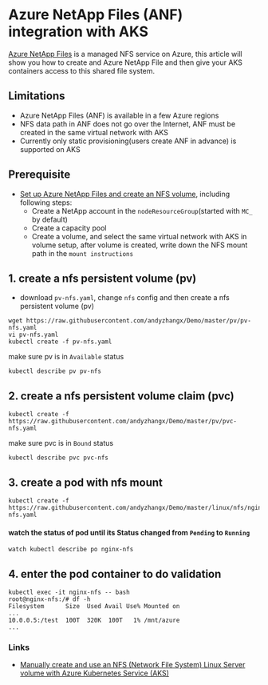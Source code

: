 # Azure NetApp Files (ANF) integration with AKS
[Azure NetApp Files](https://azure.microsoft.com/en-us/services/netapp/) is a managed NFS service on Azure, this article will show you how to create and Azure NetApp File and then give your AKS containers access to this shared file system.

## Limitations
 - Azure NetApp Files (ANF) is available in a few Azure regions
 - NFS data path in ANF does not go over the Internet, ANF must be created in the same virtual network with AKS
 - Currently only static provisioning(users create ANF in advance) is supported on AKS
 
## Prerequisite
 - [Set up Azure NetApp Files and create an NFS volume](https://docs.microsoft.com/en-us/azure/azure-netapp-files/azure-netapp-files-quickstart-set-up-account-create-volumes), including following steps:
   - Create a NetApp account in the `nodeResourceGroup`(started with `MC_` by default)
   - Create a capacity pool
   - Create a volume, and select the same virtual network with AKS in volume setup, after volume is created, write down the NFS mount path in the `mount instructions` 

## 1. create a nfs persistent volume (pv)
 - download `pv-nfs.yaml`, change `nfs` config and then create a nfs persistent volume (pv)
```
wget https://raw.githubusercontent.com/andyzhangx/Demo/master/pv/pv-nfs.yaml
vi pv-nfs.yaml
kubectl create -f pv-nfs.yaml
```

make sure pv is in `Available` status
```
kubectl describe pv pv-nfs
```

## 2. create a nfs persistent volume claim (pvc)
```
kubectl create -f https://raw.githubusercontent.com/andyzhangx/Demo/master/pv/pvc-nfs.yaml
```

make sure pvc is in `Bound` status
```
kubectl describe pvc pvc-nfs
```

## 3. create a pod with nfs mount
```
kubectl create -f https://raw.githubusercontent.com/andyzhangx/Demo/master/linux/nfs/nginx-nfs.yaml
```

#### watch the status of pod until its Status changed from `Pending` to `Running`
```
watch kubectl describe po nginx-nfs
```

## 4. enter the pod container to do validation
```
kubectl exec -it nginx-nfs -- bash
root@nginx-nfs:/# df -h
Filesystem      Size  Used Avail Use% Mounted on
...
10.0.0.5:/test  100T  320K  100T   1% /mnt/azure
...
```

### Links
 - [Manually create and use an NFS (Network File System) Linux Server volume with Azure Kubernetes Service (AKS)](https://docs.microsoft.com/en-us/azure/aks/azure-nfs-volume)
